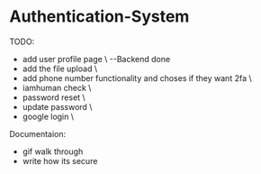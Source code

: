 # Authentication-System
TODO: 
- add user profile page \ --Backend done
- add the file upload \
- add phone number functionality and choses if they want 2fa \
- iamhuman check \
- password reset \
- update password \
- google login \

Documentaion:
- gif walk through
- write how its secure
